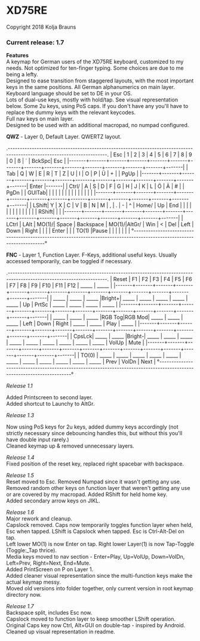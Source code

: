 # XD75RE  

Copyright 2018 Kolja Brauns  

### Current release: 1.7

**Features**  
A keymap for German users of the XD75RE keyboard, customized to my needs. Not optimized for ten-finger typing. Some choices are due to me being a lefty.  
Designed to ease transition from staggered layouts, with the most important keys in the same positions. All German alphanumerics on main layer. Keyboard language should be set to DE in your OS.  
Lots of dual-use keys, mostly with hold/tap. See visual representation below.
Some 2u keys, using PoS caps. If you don't have any you'll have to replace the dummy keys with the relevant keycodes.  
Full nav keys on main layer.  
Designed to be used with an additional macropad, no numpad configured.  

 **QWZ** - Layer 0, Default Layer. QWERTZ layout.  
 
 
  .-----------------------------------------------------------------------------------------------------------------------.
  |  Esc  |   1   |   2   |   3   |   4   |   5   |   6   |   7   |   8   |   9   |   0   |   ß   |   ´   | BckSpc|  Esc  |
  |-------+-------+-------+-------+-------+-------+-------+-------+-------+-------+-------+-------+-------+-------+-------|
  |  Tab  |   Q   |   W   |   E   |   R   |   T   |   Z   |   U   |   I   |   O   |   P   |   Ü   |   +   |       |  PgUp |
  |-------+-------+-------+-------+-------+-------+-------+-------+-------+-------+-------+-------+-------| Enter |-------|
  | Ctrl/ |   A   |   S   |   D   |   F   |   G   |   H   |   J   |   K   |   L   |   Ö   |   Ä   |   #   |       |  PgDn |
  | GUITab|       |       |       |       |       |       |       |       |       |       |       |       |       |       |
  |-------+-------+-------+-------+-------+-------+-------+-------+-------+-------+-------+-------+-------+-------+-------|
  | LShift|   Y   |   X   |    C  |   V   |   B   |   N   |   M   |   ,   |   .   |   -   |   ^   | Home/ |  Up   |  End  |
  |       |       |       |       |       |       |       |       |       |       |       |       | RShift|       |       |
  |-------+-------+-------+-------+-------+-------+-------+-------+-------+-------+-------+-------+-------+-------+-------|
  | LCtrl | LAlt  | MO(1)/|     Space     |   Backspace   | MO(1)/|AltGr/ |  Win  |   <   |  Del  | Left  | Down  | Right |
  |       |       | Enter |               |               | TO(1) |Pause  |       |       |       |       |       |       |
  °-----------------------------------------------------------------------------------------------------------------------°
 

 
 
**FNC** - Layer 1, Function Layer. F-Keys, additional useful keys. Usually accessed temporarily, can be toggled if necessary.  


  .-----------------------------------------------------------------------------------------------------------------------.
  | Reset |   F1  |   F2  |   F3  |   F4  |   F5  |   F6  |   F7  |   F8  |   F9  |   F10 |  F11  |  F12  | _____ | _____ |
  |-------+-------+-------+-------+-------+-------+-------+-------+-------+-------+-------+-------+-------+-------+-------|
  | _____ | _____ | _____ |Bright+| _____ | _____ | _____ | _____ | _____ |   Up  | PrtSc | _____ | _____ | _____ | _____ |
  |-------+-------+-------+-------+-------+-------+-------+-------+-------+-------+-------+-------+-------+-------+-------|
  | _____ | _____ | _____ |RGB Tog|RGB Mod| _____ | _____ | _____ | Left  |  Down | Right | _____ | _____ | Play  | _____ |
  |-------+-------+-------+-------+-------+-------+-------+-------+-------+-------+-------+-------+-------+-------+-------|
  | CpsLck| _____ | _____ |Bright-| _____ | _____ | _____ | _____ | _____ | _____ | _____ | _____ | _____ | VolUp | Mute  |
  |-------+-------+-------+-------+-------+-------+-------+-------+-------+-------+-------+-------+-------+-------+-------|
  | TO(0) | _____ | _____ | _____ | _____ | _____ | _____ | _____ | _____ | _____ | _____ | _____ | Prev  | VolDn | Next  |
  °-----------------------------------------------------------------------------------------------------------------------°
  


*Release 1.1*  

Added Printscreen to second layer.  
Added shortcut to Launchy to AltGr.  

*Release 1.3*  

Now using PoS keys for 2u keys, added dummy keys accordingly (not strictly necessary since debouncing handles this, but without this you'll have double input rarely.)  
Cleaned keymap up & removed unnecessary layers.  

*Release 1.4*  
Fixed position of the reset key, replaced right spacebar with backspace.  

*Release 1.5*  
Reset moved to Esc. Removed Numpad since it wasn't getting any use. Removed random other keys on function layer that weren't getting any use or are covered by my macropad. Added RShift for held home key.  
Added secondary arrow keys on JIKL.  

*Release 1.6*  
Major rework and cleanup.   
Capslock removed. Caps now temporarily toggles function layer when held, Esc when tapped. LShift is Capslock when tapped. Esc is Ctrl-Alt-Del on tap.  
Left lower MO(1) is now Enter on tap. Right lower Layer(1) is now Tap-Toggle (Toggle:_Tap thrice).  
Media keys moved to nav section - Enter=Play, Up=VolUp, Down=VolDn, Left=Prev, Right=Next, End=Mute.  
Added PrintScreen on P on Layer 1.  
Added cleaner visual representation since the multi-function keys make the actual keymap messy.  
Moved old versions into folder together, only current version in root keymap directory now. 

*Release 1.7*  
Backspace split, includes Esc now.  
Capslock moved to function layer to keep smoother LShift operation.  
Original Caps key now Ctrl, Alt+GUI on double-tap - inspired by Android.  
Cleaned up visual representation in readme.
